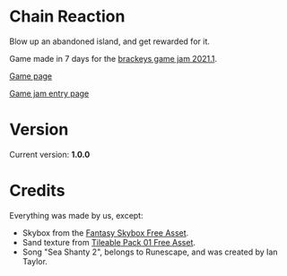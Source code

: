 # Chain Reaction

​Blow up an abandoned island, and get rewarded for it.

Game made in 7 days for the [brackeys game jam 2021.1](https://itch.io/jam/brackeys-5).

[Game page](https://krazune.itch.io/chain-reaction)

[Game jam entry page](https://itch.io/jam/brackeys-5/rate/927461)

# Version

Current version: **1.0.0**

# Credits

Everything was made by us, except:

- Skybox from the [Fantasy Skybox Free Asset](https://assetstore.unity.com/packages/2d/textures-materials/sky/fantasy-skybox-free-18353).
- Sand texture from [Tileable Pack 01 Free Asset](https://assetstore.unity.com/packages/2d/textures-materials/floors/tileable-pack-01-49278).
- Song "Sea Shanty 2", belongs to Runescape, and was created by Ian Taylor.